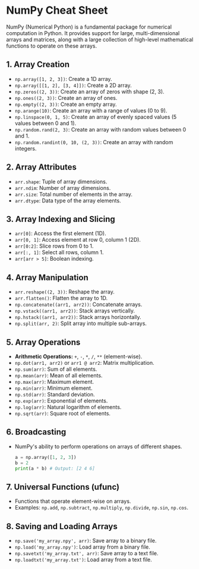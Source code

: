 # NumPy Cheat Sheet

NumPy (Numerical Python) is a fundamental package for numerical computation in Python. It provides support for large, multi-dimensional arrays and matrices, along with a large collection of high-level mathematical functions to operate on these arrays.

## 1. Array Creation
- `np.array([1, 2, 3])`: Create a 1D array.
- `np.array([[1, 2], [3, 4]])`: Create a 2D array.
- `np.zeros((2, 3))`: Create an array of zeros with shape (2, 3).
- `np.ones((2, 3))`: Create an array of ones.
- `np.empty((2, 3))`: Create an empty array.
- `np.arange(10)`: Create an array with a range of values (0 to 9).
- `np.linspace(0, 1, 5)`: Create an array of evenly spaced values (5 values between 0 and 1).
- `np.random.rand(2, 3)`: Create an array with random values between 0 and 1.
- `np.random.randint(0, 10, (2, 3))`: Create an array with random integers.

## 2. Array Attributes
- `arr.shape`: Tuple of array dimensions.
- `arr.ndim`: Number of array dimensions.
- `arr.size`: Total number of elements in the array.
- `arr.dtype`: Data type of the array elements.

## 3. Array Indexing and Slicing
- `arr[0]`: Access the first element (1D).
- `arr[0, 1]`: Access element at row 0, column 1 (2D).
- `arr[0:2]`: Slice rows from 0 to 1.
- `arr[:, 1]`: Select all rows, column 1.
- `arr[arr > 5]`: Boolean indexing.

## 4. Array Manipulation
- `arr.reshape((2, 3))`: Reshape the array.
- `arr.flatten()`: Flatten the array to 1D.
- `np.concatenate((arr1, arr2))`: Concatenate arrays.
- `np.vstack((arr1, arr2))`: Stack arrays vertically.
- `np.hstack((arr1, arr2))`: Stack arrays horizontally.
- `np.split(arr, 2)`: Split array into multiple sub-arrays.

## 5. Array Operations
- **Arithmetic Operations:** `+`, `-`, `*`, `/`, `**` (element-wise).
- `np.dot(arr1, arr2)` or `arr1 @ arr2`: Matrix multiplication.
- `np.sum(arr)`: Sum of all elements.
- `np.mean(arr)`: Mean of all elements.
- `np.max(arr)`: Maximum element.
- `np.min(arr)`: Minimum element.
- `np.std(arr)`: Standard deviation.
- `np.exp(arr)`: Exponential of elements.
- `np.log(arr)`: Natural logarithm of elements.
- `np.sqrt(arr)`: Square root of elements.

## 6. Broadcasting
- NumPy's ability to perform operations on arrays of different shapes.
  ```python
  a = np.array([1, 2, 3])
  b = 2
  print(a * b) # Output: [2 4 6]
  ```

## 7. Universal Functions (ufunc)
- Functions that operate element-wise on arrays.
- Examples: `np.add`, `np.subtract`, `np.multiply`, `np.divide`, `np.sin`, `np.cos`.

## 8. Saving and Loading Arrays
- `np.save('my_array.npy', arr)`: Save array to a binary file.
- `np.load('my_array.npy')`: Load array from a binary file.
- `np.savetxt('my_array.txt', arr)`: Save array to a text file.
- `np.loadtxt('my_array.txt')`: Load array from a text file.
